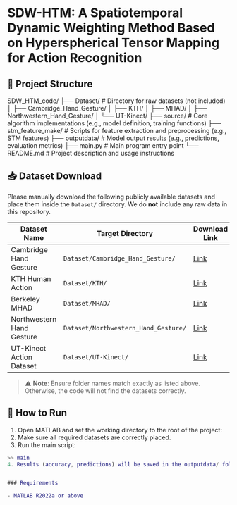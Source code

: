 # SDW-HTM: A Spatiotemporal Dynamic Weighting Method Based on Hyperspherical Tensor Mapping for Action Recognition


## 📂 Project Structure
SDW_HTM_code/
├── Dataset/ # Directory for raw datasets (not included)
│ ├── Cambridge_Hand_Gesture/
│ ├── KTH/
│ ├── MHAD/
│ ├── Northwestern_Hand_Gesture/
│ └── UT-Kinect/
├── source/ # Core algorithm implementations (e.g., model definition, training functions)
├── stm_feature_make/ # Scripts for feature extraction and preprocessing (e.g., STM features)
├── outputdata/ # Model output results (e.g., predictions, evaluation metrics)
├── main.py # Main program entry point
└── README.md # Project description and usage instructions


## 📥 Dataset Download

Please manually download the following publicly available datasets and place them inside the `Dataset/` directory. We do **not** include any raw data in this repository.

| Dataset Name                        | Target Directory                              | Download Link |
|------------------------------------|-----------------------------------------------|----------------|
| Cambridge Hand Gesture             | `Dataset/Cambridge_Hand_Gesture/`             | [Link](https://labicvl.github.io/ges_db.htm) |
| KTH Human Action                   | `Dataset/KTH/`                                | [Link](https://www.csc.kth.se/cvap/actions/) |
| Berkeley MHAD                      | `Dataset/MHAD/`                               | [Link](https://www.kaggle.com/datasets/dasmehdixtr/berkeley-multimodal-human-action-database) |
| Northwestern Hand Gesture          | `Dataset/Northwestern_Hand_Gesture/`          | [Link](http://users.eecs.northwestern.edu/~xsh835/assets/gesture_ivc2012.pdf) |
| UT-Kinect Action Dataset           | `Dataset/UT-Kinect/`                          | [Link](https://cvrc.ece.utexas.edu/KinectDatasets/HOJ3D.html) |

> ⚠️ **Note**: Ensure folder names match exactly as listed above. Otherwise, the code will not find the datasets correctly.


## 🚀 How to Run

1. Open MATLAB and set the working directory to the root of the project:
2. Make sure all required datasets are correctly placed.
3. Run the main script:
```matlab
>> main
4. Results (accuracy, predictions) will be saved in the outputdata/ folder.


### Requirements

- MATLAB R2022a or above  


